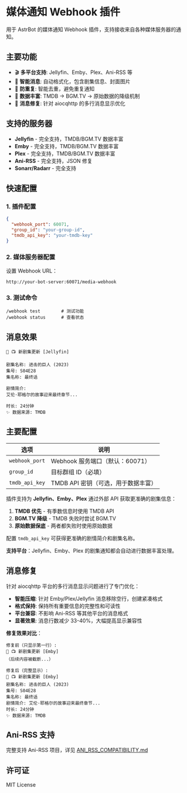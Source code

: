 # 媒体通知 Webhook 插件

用于 AstrBot 的媒体通知 Webhook 插件，支持接收来自各种媒体服务器的通知。

## 主要功能

- 🎬 **多平台支持**: Jellyfin、Emby、Plex、Ani-RSS 等
- 📱 **智能消息**: 自动格式化，包含剧集信息、封面图片
- 🔄 **防重复**: 智能去重，避免重复通知
- 🎯 **数据丰富**: TMDB → BGM.TV → 原始数据的降级机制
- 🔧 **消息修复**: 针对 aiocqhttp 的多行消息显示优化

## 支持的服务器

- **Jellyfin** - 完全支持，TMDB/BGM.TV 数据丰富
- **Emby** - 完全支持，TMDB/BGM.TV 数据丰富
- **Plex** - 完全支持，TMDB/BGM.TV 数据丰富
- **Ani-RSS** - 完全支持，JSON 修复
- **Sonarr/Radarr** - 完全支持

## 快速配置

### 1. 插件配置
```json
{
  "webhook_port": 60071,
  "group_id": "your-group-id",
  "tmdb_api_key": "your-tmdb-key"
}
```

### 2. 媒体服务器配置
设置 Webhook URL：
```
http://your-bot-server:60071/media-webhook
```

### 3. 测试命令
```
/webhook test        # 测试功能
/webhook status      # 查看状态
```


## 消息效果

```
🤖 📺 新剧集更新 [Jellyfin]

剧集名称: 进击的巨人 (2023)
集号: S04E28
集名称: 最终话

剧情简介:
艾伦·耶格尔的故事迎来最终章节...

时长: 24分钟
✨ 数据来源: TMDB
```

## 主要配置

| 选项 | 说明 |
|------|------|
| `webhook_port` | Webhook 服务端口（默认：60071） |
| `group_id` | 目标群组 ID（必填） |
| `tmdb_api_key` | TMDB API 密钥（可选，用于数据丰富） |


插件支持为 **Jellyfin、Emby、Plex** 通过外部 API 获取更准确的剧集信息：

1. **TMDB 优先** - 有季数信息时使用 TMDB API
2. **BGM.TV 降级** - TMDB 失败时尝试 BGM.TV
3. **原始数据保底** - 两者都失败时使用原始数据

配置 `tmdb_api_key` 可获得更准确的剧情简介和剧集名称。

**支持平台**：Jellyfin、Emby、Plex 的剧集通知都会自动进行数据丰富处理。

## 消息修复

针对 aiocqhttp 平台的多行消息显示问题进行了专门优化：

- **智能压缩**: 针对 Emby/Plex/Jellyfin 消息移除空行，创建紧凑格式
- **格式保持**: 保持所有重要信息的完整性和可读性
- **平台兼容**: 不影响 Ani-RSS 等其他平台的消息格式
- **显著效果**: 消息行数减少 33-40%，大幅提高显示兼容性

**修复效果对比**：
```
修复前（只显示第一行）:
🤖 📺 新剧集更新 [Emby]
（后续内容被截断...）

修复后（完整显示）:
🤖 📺 新剧集更新 [Emby]
剧集名称: 进击的巨人 (2023)
集号: S04E28
集名称: 最终话
剧情简介: 艾伦·耶格尔的故事迎来最终章节...
时长: 24分钟
✨ 数据来源: TMDB
```

## Ani-RSS 支持

完整支持 Ani-RSS 项目，详见 [ANI_RSS_COMPATIBILITY.md](ANI_RSS_COMPATIBILITY.md)

## 许可证

MIT License
